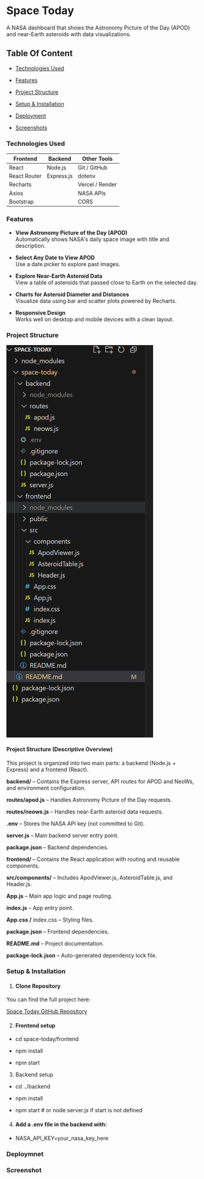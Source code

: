  # Space Today
 
A NASA dashboard that shows the Astronomy Picture of the Day (APOD) and near-Earth asteroids with data visualizations.

## Table Of Content 

 * [Technologies Used](#technologies-used)

* [Features](#features)

* [Project Structure](#project-structure)

* [Setup & Installation](#setup--installation)

* [Deployment](#deploymnet)

* [Screenshots](#screenshot)

### Technologies Used

| **Frontend**    | **Backend**     | **Other Tools**    |
|------------------|------------------|----------------------|
| React            | Node.js          | Git / GitHub         |
| React Router     | Express.js       | dotenv               |
| Recharts         |                  | Vercel / Render      |
| Axios            |                  | NASA APIs            |
| Bootstrap        |                  | CORS                 |

### Features


-  **View Astronomy Picture of the Day (APOD)**  
  Automatically shows NASA's daily space image with title and description.

-  **Select Any Date to View APOD**  
  Use a date picker to explore past images.

- **Explore Near-Earth Asteroid Data**  
  View a table of asteroids that passed close to Earth on the selected day.

-  **Charts for Asteroid Diameter and Distances**  
  Visualize data using bar and scatter plots powered by Recharts.

-  **Responsive Design**  
  Works well on desktop and mobile devices with a clean layout.

### Project Structure

![Project Structure](./screenshots/project_structure.png)

 #### Project Structure (Descriptive Overview)

This project is organized into two main parts: a backend (Node.js + Express) and a frontend (React).

**backend/** – Contains the Express server, API routes for APOD and NeoWs, and environment configuration.

**routes/apod.js** – Handles Astronomy Picture of the Day requests.

**routes/neows.js** – Handles near-Earth asteroid data requests.

**.env** – Stores the NASA API key (not committed to Git).

**server.js** – Main backend server entry point.

**package.json** – Backend dependencies.

**frontend/** – Contains the React application with routing and reusable components.

**src/components/** – Includes ApodViewer.js, AsteroidTable.js, and Header.js.

**App.js** – Main app logic and page routing.

**index.js** – App entry point.

**App.css /** index.css – Styling files.

**package.json** – Frontend dependencies.

**README.md** – Project documentation.

**package-lock.json** – Auto-generated dependency lock file.

### Setup & Installation

1. #### Clone Repository 
    

You can find the full project here: 

[Space Today GitHub Repository](https://github.com/Aliona83/space-today.git)

2. #### Frontend setup

* cd space-today/frontend

* npm install

* npm start

3. Backend setup

* cd ../backend

* npm install

* npm start  # or node server.js if start is not defined

4. #### Add a .env file in the backend with:

* NASA_API_KEY=your_nasa_key_here



### Deploymnet

### Screenshot